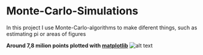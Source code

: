 # Monte-Carlo-Simulations

In this project I use Monte-Carlo-algorithms to make diferent things, such as estimating pi or areas of figures


**Around 7,8 milion points plotted with [matplotlib](https://matplotlib.org/index.html)**
![alt text](https://github.com/ikar1234/Monte-Carlo-Pi/blob/master/Monte-Carlo-Pi/MCPi-Python.png)
